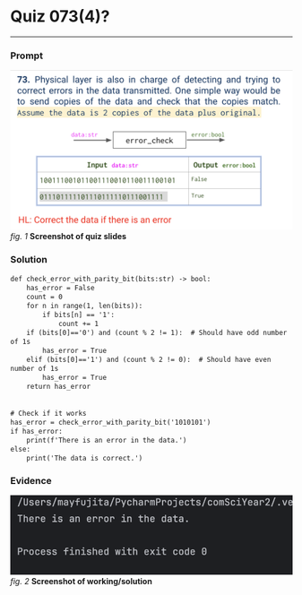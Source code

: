 # Quiz 073(4)?
<hr>

### Prompt
![](images/quiz_073_slide.png)
*fig. 1* **Screenshot of quiz slides**

### Solution
```.python
def check_error_with_parity_bit(bits:str) -> bool:
    has_error = False
    count = 0
    for n in range(1, len(bits)):
        if bits[n] == '1':
            count += 1
    if (bits[0]=='0') and (count % 2 != 1):  # Should have odd number of 1s
        has_error = True
    elif (bits[0]=='1') and (count % 2 != 0):  # Should have even number of 1s
        has_error = True
    return has_error


# Check if it works
has_error = check_error_with_parity_bit('1010101')
if has_error:
    print(f'There is an error in the data.')
else:
    print('The data is correct.')
```
### Evidence
![](images/quiz_073_evidence.png)
*fig. 2* **Screenshot of working/solution**